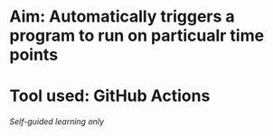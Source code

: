 # Aim: Automatically triggers a program to run on particualr time points
# Tool used: GitHub Actions
###### Self-guided learning only
